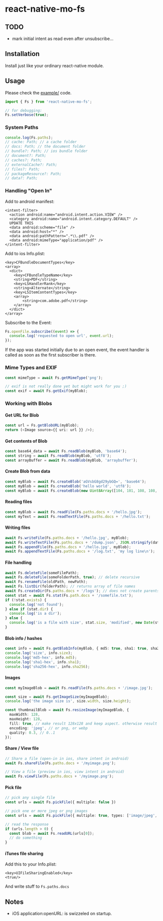 # react-native-mo-fs

## TODO
- mark initial intent as read even after unsubscribe...

## Installation
Install just like your ordinary react-native module.

## Usage

Please check the [example/](example/) code.

```ts
import { Fs } from 'react-native-mo-fs';

// for debugging:
Fs.setVerbose(true);
```

### System Paths

```ts
console.log(Fs.paths);
// cache: Path; // a cache folder
// docs: Path; // the document folder
// bundle?: Path; // ios bundle folder
// document?: Path;
// caches?: Path;
// externalCache?: Path;
// files?: Path;
// packageResource?: Path;
// data?: Path;
```

### Handling "Open In"

Add to android manifest:
```
<intent-filter>
  <action android:name="android.intent.action.VIEW" />
  <category android:name="android.intent.category.DEFAULT" />
  UPDATE THIS
  <data android:scheme="file" />
  <data android:host="*" />
  <data android:pathPattern=".*\\.pdf" />
  <data android:mimeType="application/pdf" />
</intent-filter>
```

Add to ios Info.plist:
```
<key>CFBundleDocumentTypes</key>
<array>
  <dict>
    <key>CFBundleTypeName</key>
    <string>PDF</string>
    <key>LSHandlerRank</key>
    <string>Alternate</string>
    <key>LSItemContentTypes</key>
    <array>
        <string>com.adobe.pdf</string>
    </array>
  </dict>
</array>
```

Subscribe to the Event:
```ts
Fs.openFile.subscribe((event) => {
  console.log('requested to open url', event.url);
});
```

If the app was started initially due to an open event, the event handler is
called as soon as the first subscriber is there.

### Mime Types and EXIF
```ts
const mimeType = await Fs.getMimeType('png');

// exif is not really done yet but might work for you ;)
const exif = await Fs.getExif(myBlob);
```

### Working with Blobs

#### Get URL for Blob

```ts
const url = Fs.getBlobURL(myBlob);
return (<Image source={{ uri: url }} />);
```

#### Get contents of Blob

```ts
const base64_data = await Fs.readBlob(myBlob, 'base64');
const string = await Fs.readBlob(myBlob, 'utf8');
const arrayBuffer = await Fs.readBlob(myBlob, 'arraybuffer');
```

#### Create Blob from data

```ts
const myBlob = await Fs.createBlob('aGVsbG8gd29ybGQ=', 'base64');
const myBlob = await Fs.createBlob('hello world', 'utf8');
const myBlob = await Fs.createBlob(new Uint8Array([104, 101, 108, 108, 111, 32, 119, 111, 114, 108, 100]), 'arraybuffer');
```

#### Reading files

```ts
const myBlob = await Fs.readFile(Fs.paths.docs + '/hello.jpg');
const myText = await Fs.readTextFile(Fs.paths.docs + '/hello.txt');
```

#### Writing files

```ts
await Fs.writeFile(Fs.paths.docs + '/hello.jpg', myBlob);
await Fs.writeTextFile(Fs.paths.docs + '/dump.json', JSON.stringify(data));
await Fs.appendFile(Fs.paths.docs + '/hello.jpg', myBlob);
await Fs.appendTextFile(Fs.paths.docs + '/log.txt', 'my log line\n');
```

#### File handling

```ts
await Fs.deleteFile(someFilePath);
await Fs.deleteFile(someFolderPath, true); // delete recursive
await Fs.renameFile(oldPath, newPath);
await Fs.listDir(folderPath); // returns array of file names
await Fs.createDir(Fs.paths.docs + '/logs'); // does not create parents
const stat = await Fs.stat(Fs.path.docs + '/somefile.txt');
if (!stat.exists) {
  console.log('not found');
} else if (stat.dir) {
  console.log('is a dir');
} else {
  console.log('is a file with size', stat.size, 'modified', new Date(stat.modified));
}
```

#### Blob info / hashes

```ts
const info = await Fs.getBlobInfo(myBlob, { md5: true, sha1: true, sha256: true });
console.log('size', info.size);
console.log('md5-hex', info.md5);
console.log('sha1-hex', info.sha1);
console.log('sha256-hex', info.sha256);
```

#### Images
```ts
const myImageBlob = await Fs.readFile(Fs.paths.docs + '/image.jpg');

const size = await Fs.getImageSize(myImageBlob);
console.log('the image size is', size.width, size.height);

const thumbnailBlob = await Fs.resizeImage(myImageBlob, {
  maxWidth: 128,
  maxHeight: 128,
  fill: true, // make result 128x128 and keep aspect. otherwise result image is smaller
  encoding: 'jpeg', // or png, or webp
  quality: 0.3, // 0..1
});
```

#### Share / View file
```ts
// Share a file (open-in in ios, share intent in android)
await Fs.shareFile(Fs.paths.docs + '/myimage.png');

// View a file (preview in ios, view intent in android)
await Fs.viewFile(Fs.paths.docs + '/myimage.png');
```

#### Pick file
```ts
// pick any single file
const urls = await Fs.pickFile({ multiple: false })

// pick one or more jpeg or png images
const urls = await Fs.pickFile({ multiple: true, types: ['image/jpeg', 'image/png'] })

// read the response
if (urls.length > 0) {
  const blob = await Fs.readURL(urls[0]);
  // do something
}
```

#### iTunes file sharing
Add this to your Info.plist:
```
<key>UIFileSharingEnabled</key>
<true/>
```
And write stuff to `Fs.paths.docs`

## Notes
- iOS application:openURL: is swizzeled on startup.
